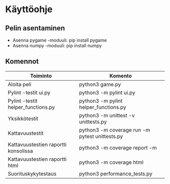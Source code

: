 # Käyttöohje

## Pelin asentaminen
* Asenna pygame -moduuli: pip install pygame
* Asenna numpy -moduuli: pip install numpy

## Komennot

| Toiminto                             | Komento                 |
|--------------------------------------|-------------------------|
| Aloita peli                          | python3 game.py         |
| Pylint -testit ui.py                 | python3 -m pylint ui.py |
| Pylint -testit helper_functions.py   | python3 -m pylint helper_functions.py |
| Yksikkötestit                        | python3 -m unittest -v unittests.py   |
| Kattavuustestit                      | python3 -m coverage run -m pytest unittests.py |
| Kattavuustestien raportti konsolissa | python3 -m coverage report -m | 
| Kattavuustestien raportti html       | python3 -m coverage html      |
| Suorituskykytestaus                  | python3 performance_tests.py  |

